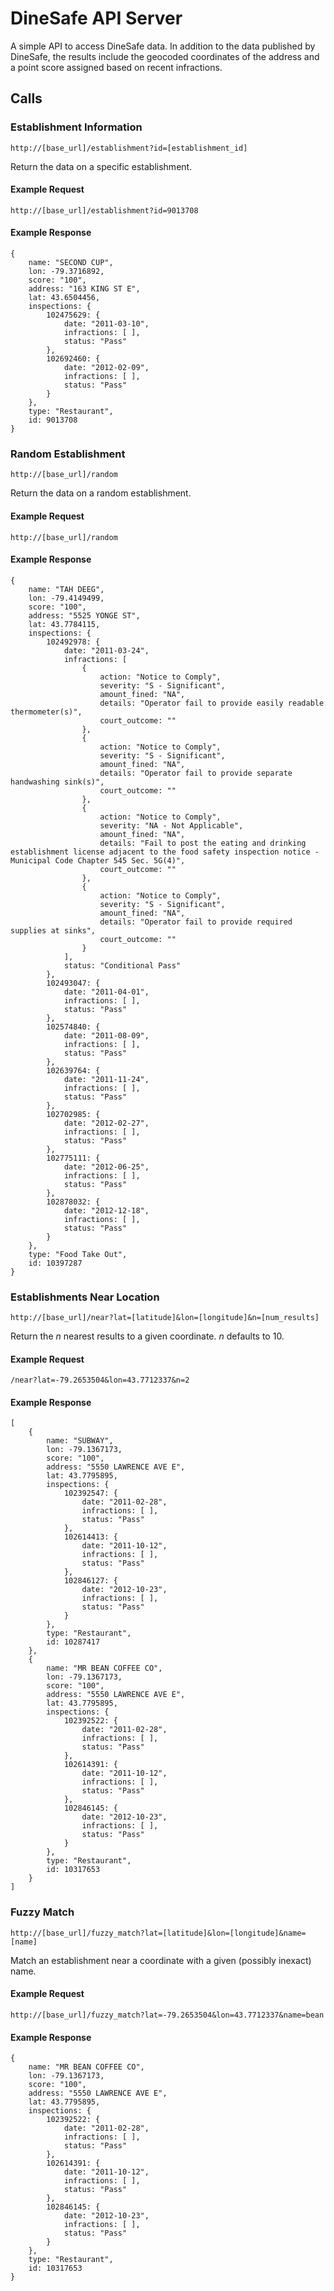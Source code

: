 DineSafe API Server
===================

A simple API to access DineSafe data. In addition to the data published by DineSafe, the results include the geocoded coordinates of the address and a point score assigned based on recent infractions.

Calls
-----

### Establishment Information

    http://[base_url]/establishment?id=[establishment_id]

Return the data on a specific establishment.

#### Example Request

    http://[base_url]/establishment?id=9013708

#### Example Response

    {
        name: "SECOND CUP",
        lon: -79.3716892,
        score: "100",
        address: "163 KING ST E",
        lat: 43.6504456,
        inspections: {
            102475629: {
                date: "2011-03-10",
                infractions: [ ],
                status: "Pass"
            },
            102692460: {
                date: "2012-02-09",
                infractions: [ ],
                status: "Pass"
            }
        },
        type: "Restaurant",
        id: 9013708
    }

### Random Establishment

    http://[base_url]/random

Return the data on a random establishment.

#### Example Request

    http://[base_url]/random

#### Example Response

    {
        name: "TAH DEEG",
        lon: -79.4149499,
        score: "100",
        address: "5525 YONGE ST",
        lat: 43.7784115,
        inspections: {
            102492978: {
                date: "2011-03-24",
                infractions: [
                    {
                        action: "Notice to Comply",
                        severity: "S - Significant",
                        amount_fined: "NA",
                        details: "Operator fail to provide easily readable thermometer(s)",
                        court_outcome: ""
                    },
                    {
                        action: "Notice to Comply",
                        severity: "S - Significant",
                        amount_fined: "NA",
                        details: "Operator fail to provide separate handwashing sink(s)",
                        court_outcome: ""
                    },
                    {
                        action: "Notice to Comply",
                        severity: "NA - Not Applicable",
                        amount_fined: "NA",
                        details: "Fail to post the eating and drinking establishment license adjacent to the food safety inspection notice - Municipal Code Chapter 545 Sec. 5G(4)",
                        court_outcome: ""
                    },
                    {
                        action: "Notice to Comply",
                        severity: "S - Significant",
                        amount_fined: "NA",
                        details: "Operator fail to provide required supplies at sinks",
                        court_outcome: ""
                    }
                ],
                status: "Conditional Pass"
            },
            102493047: {
                date: "2011-04-01",
                infractions: [ ],
                status: "Pass"
            },
            102574840: {
                date: "2011-08-09",
                infractions: [ ],
                status: "Pass"
            },
            102639764: {
                date: "2011-11-24",
                infractions: [ ],
                status: "Pass"
            },
            102702985: {
                date: "2012-02-27",
                infractions: [ ],
                status: "Pass"
            },
            102775111: {
                date: "2012-06-25",
                infractions: [ ],
                status: "Pass"
            },
            102878032: {
                date: "2012-12-18",
                infractions: [ ],
                status: "Pass"
            }
        },
        type: "Food Take Out",
        id: 10397287
    } 

### Establishments Near Location

    http://[base_url]/near?lat=[latitude]&lon=[longitude]&n=[num_results]

Return the _n_ nearest results to a given coordinate. _n_ defaults to 10.

#### Example Request

    /near?lat=-79.2653504&lon=43.7712337&n=2

#### Example Response

    [
        {
            name: "SUBWAY",
            lon: -79.1367173,
            score: "100",
            address: "5550 LAWRENCE AVE E",
            lat: 43.7795895,
            inspections: {
                102392547: {
                    date: "2011-02-28",
                    infractions: [ ],
                    status: "Pass"
                },
                102614413: {
                    date: "2011-10-12",
                    infractions: [ ],
                    status: "Pass"
                },
                102846127: {
                    date: "2012-10-23",
                    infractions: [ ],
                    status: "Pass"
                }
            },
            type: "Restaurant",
            id: 10287417
        },
        {
            name: "MR BEAN COFFEE CO",
            lon: -79.1367173,
            score: "100",
            address: "5550 LAWRENCE AVE E",
            lat: 43.7795895,
            inspections: {
                102392522: {
                    date: "2011-02-28",
                    infractions: [ ],
                    status: "Pass"
                },
                102614391: {
                    date: "2011-10-12",
                    infractions: [ ],
                    status: "Pass"
                },
                102846145: {
                    date: "2012-10-23",
                    infractions: [ ],
                    status: "Pass"
                }
            },
            type: "Restaurant",
            id: 10317653
        }
    ]

### Fuzzy Match

    http://[base_url]/fuzzy_match?lat=[latitude]&lon=[longitude]&name=[name]

Match an establishment near a coordinate with a given (possibly inexact) name.

#### Example Request

    http://[base_url]/fuzzy_match?lat=-79.2653504&lon=43.7712337&name=bean

#### Example Response

    {
        name: "MR BEAN COFFEE CO",
        lon: -79.1367173,
        score: "100",
        address: "5550 LAWRENCE AVE E",
        lat: 43.7795895,
        inspections: {
            102392522: {
                date: "2011-02-28",
                infractions: [ ],
                status: "Pass"
            },
            102614391: {
                date: "2011-10-12",
                infractions: [ ],
                status: "Pass"
            },
            102846145: {
                date: "2012-10-23",
                infractions: [ ],
                status: "Pass"
            }
        },
        type: "Restaurant",
        id: 10317653
    }

